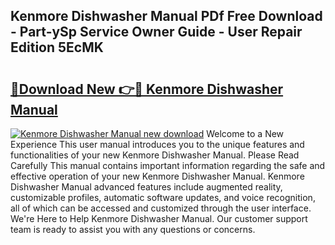 ## Kenmore Dishwasher Manual PDf Free Download - Part-ySp Service Owner Guide - User Repair Edition 5EcMK

# <h2><a href="http://bc38065.oget.top/?id=Kenmore+Dishwasher+Manual">🔗Download New 👉🔴 Kenmore Dishwasher Manual</a></h2>

[![Kenmore Dishwasher Manual new download](https://i.imgur.com/5g1atiW.png)](http://bc38065.oget.top/?id=Kenmore+Dishwasher+Manual)
Welcome to a New Experience This user manual introduces you to the unique features and functionalities of your new Kenmore Dishwasher Manual. Please Read Carefully This manual contains important information regarding the safe and effective operation of your new Kenmore Dishwasher Manual. Kenmore Dishwasher Manual advanced features include augmented reality, customizable profiles, automatic software updates, and voice recognition, all of which can be accessed and customized through the user interface. We're Here to Help Kenmore Dishwasher Manual. Our customer support team is ready to assist you with any questions or concerns.
